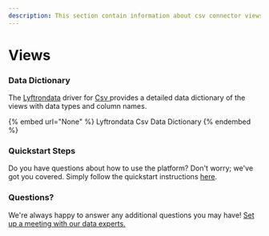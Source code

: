 ```yaml
---
description: This section contain information about csv connector views information
---
```


# Views

### Data Dictionary

The [Lyftrondata](https://www.lyftrondata.com/) driver for [Csv](None/)[ ](https://www.lyftrondata.com/integration/csv/)provides a detailed data dictionary of the views with data types and column names.

{% embed url="None" %}
Lyftrondata Csv Data Dictionary
{% endembed %}

### Quickstart Steps

Do you have questions about how to use the platform? Don't worry; we've got you covered. Simply follow the quickstart instructions [here](../README.md).

### Questions? <a href="#questions" id="questions"></a>

We're always happy to answer any additional questions you may have! [Set up a meeting with our data experts.](https://www.lyftrondata.com/book-a-meeting/)


